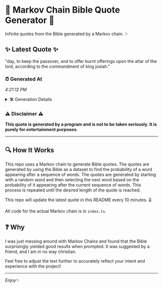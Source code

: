 # 📖 Markov Chain Bible Quote Generator 📖

Infinite quotes from the Bible generated by a Markov chain. ✨

## ✨ Latest Quote ✨
"day, to keep the passover, and to offer burnt offerings upon the altar of the lord, according to the commandment of king josiah."

### ⏰ Generated At
*4:21:12 PM*

<details>
    <summary>🛠️ Generation Details</summary>
    <p>
        <strong>🌱 Seed:</strong> day,<br>
        <strong>🔄 Iterations:</strong> 22<br>
        <strong>📜 Context History:</strong><br>[ day, ]: to<br>[ day,, to ]: keep<br>[ day,, to, keep ]: the<br>[ day,, to, keep, the ]: passover,<br>[ day,, to, keep, the, passover, ]: and<br>[ day,, to, keep, the, passover,, and ]: to<br>[ to, keep, the, passover,, and, to ]: offer<br>[ keep, the, passover,, and, to, offer ]: burnt<br>[ the, passover,, and, to, offer, burnt ]: offerings<br>[ passover,, and, to, offer, burnt, offerings ]: upon<br>[ and, to, offer, burnt, offerings, upon ]: the<br>[ to, offer, burnt, offerings, upon, the ]: altar<br>[ offer, burnt, offerings, upon, the, altar ]: of<br>[ burnt, offerings, upon, the, altar, of ]: the<br>[ offerings, upon, the, altar, of, the ]: lord,<br>[ upon, the, altar, of, the, lord, ]: according<br>[ the, altar, of, the, lord,, according ]: to<br>[ altar, of, the, lord,, according, to ]: the<br>[ of, the, lord,, according, to, the ]: commandment<br>[ the, lord,, according, to, the, commandment ]: of<br>[ lord,, according, to, the, commandment, of ]: king<br>[ according, to, the, commandment, of, king ]: josiah.<br>
    </p>
</details>

### ⚠️ Disclaimer ⚠️
**This quote is generated by a program and is not to be taken seriously. It is purely for entertainment purposes.**

---

## 🔍 How It Works

This repo uses a Markov chain to generate Bible quotes. The quotes are generated by using the Bible as a dataset to find the probability of a word appearing after a sequence of words. The quotes are generated by starting with a random word and then selecting the next word based on the probability of it appearing after the current sequence of words. This process is repeated until the desired length of the quote is reached.

This repo will update the latest quote in this README every 10 minutes. ⏳

All code for the actual Markov chain is in `index.ts`.

## ❓ Why

I was just messing around with Markov Chains and found that the Bible surprisingly yielded good results when prompted. 
It was suggested by a friend, and I am in no way christian.

Feel free to adjust the text further to accurately reflect your intent and experience with the project!

---

*Enjoy*✨
